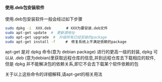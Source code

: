 #### 使用.deb包安装软件  
使用.deb包安装软件一般会经过如下步骤  
```bash
sudo dpkg -i  XXX.deb  　　　# XXX为要安装.deb文件 
sudo apt-get update  #　更新源地址
sudo apt-get upgrade  #　升级所有已经安装的package
sudo apt-get install -f   　#　修复系统上不满足依赖的package
```  

apt-get 是对 dpkg  命令(意为 debian package) 进行的更高一级的封装, dpkg 可以从 .deb (意为debian)里获取远程仓库的信息,并到远程仓库去下载相应的软件,但是 dpkg 并不能解决包的依赖关系,即它不会去下载某个软件依赖的包  

关于以上这些命令的详细解释,请apt-get的相关用法
